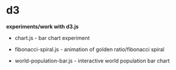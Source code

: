 # d3
**experiments/work with d3.js**

* chart.js - bar chart experiment

* fibonacci-spiral.js - animation of golden ratio/fibonacci spiral

* world-population-bar.js - interactive world population bar chart
